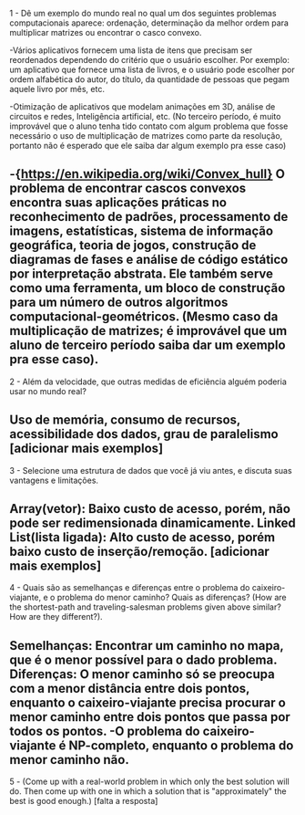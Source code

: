 1 - Dê um exemplo do mundo real no qual um dos seguintes problemas computacionais aparece: ordenação, determinação da melhor ordem para multiplicar matrizes ou encontrar o casco convexo.

-Vários aplicativos fornecem uma lista de itens que precisam ser reordenados dependendo do critério que o usuário escolher. Por exemplo: um aplicativo que fornece uma lista de livros, e o usuário pode escolher por ordem alfabética do autor, do título, da quantidade de pessoas que pegam aquele livro por mês, etc.

-Otimização de aplicativos que modelam animações em 3D, análise de circuitos e redes, Inteligência artificial, etc.
(No terceiro período, é muito improvável que o aluno tenha tido contato com algum problema que fosse necessário o uso de multiplicação de matrizes como parte da resolução, portanto não é esperado que ele saiba dar algum exemplo pra esse caso)

-{https://en.wikipedia.org/wiki/Convex_hull} O problema de encontrar cascos convexos encontra suas aplicações práticas no reconhecimento de padrões, processamento de imagens, estatísticas, sistema de informação geográfica, teoria de jogos, construção de diagramas de fases e análise de código estático por interpretação abstrata. Ele também serve como uma ferramenta, um bloco de construção para um número de outros algoritmos computacional-geométricos. (Mesmo caso da multiplicação de matrizes; é improvável que um aluno de terceiro período saiba dar um exemplo pra esse caso).
--------------------------------------------------------------------------------

2 - Além da velocidade, que outras medidas de eficiência alguém poderia usar no mundo real?

  Uso de memória, consumo de recursos, acessibilidade dos dados, grau de paralelismo [adicionar mais exemplos]
----------------------------------------------------------------------------------------------------------------

3 - Selecione uma estrutura de dados que você já viu antes, e discuta suas vantagens e limitações.

  Array(vetor): Baixo custo de acesso, porém, não pode ser redimensionada dinamicamente.
  Linked List(lista ligada): Alto custo de acesso, porém baixo custo de inserção/remoção.
  [adicionar mais exemplos]
----------------------------------------------------------------------------------------------------------------

4 - Quais são as semelhanças e diferenças entre o problema do caixeiro-viajante, e o problema do menor caminho? Quais as diferenças? (How are the shortest-path and traveling-salesman problems given above similar? How are they different?).

  Semelhanças: Encontrar um caminho no mapa, que é o menor possível para o dado problema.
  Diferenças: O menor caminho só se preocupa com a menor distância entre dois pontos, enquanto o caixeiro-viajante precisa procurar o menor caminho entre dois pontos que passa por todos os pontos.
  -O problema do caixeiro-viajante é NP-completo, enquanto o problema do menor caminho não.
----------------------------------------------------------------------------------------------------------------

5 - (Come up with a real-world problem in which only the best solution will do. Then come up with one in which a solution that is "approximately" the best is good enough.)
  [falta a resposta]
